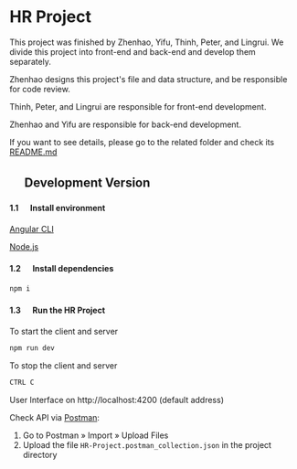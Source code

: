# HR Project

This project was finished by Zhenhao, Yifu, Thinh, Peter, and Lingrui. We divide this project into front-end and back-end and develop them separately.

Zhenhao designs this project's file and data structure, and be responsible for code review.

Thinh, Peter, and Lingrui are responsible for front-end development.

Zhenhao and Yifu are responsible for back-end development.

If you want to see details, please go to the related folder and check its [README.md](./README.md)

## 　 Development Version

#### 1.1 　 Install environment

[Angular CLI](https://angular.io/cli)

[Node.js](https://nodejs.org/en)

#### 1.2 　 Install dependencies

```sh
npm i
```

#### 1.3 　 Run the HR Project

To start the client and server

```sh
npm run dev
```

To stop the client and server

```sh
CTRL C
```

User Interface on http://localhost:4200 (default address)

Check API via [Postman](https://www.postman.com/):

1. Go to Postman » Import » Upload Files
2. Upload the file `HR-Project.postman_collection.json` in the project directory
